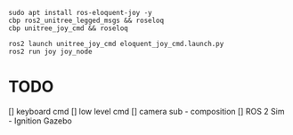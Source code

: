 

```
sudo apt install ros-eloquent-joy -y
cbp ros2_unitree_legged_msgs && roseloq
cbp unitree_joy_cmd && roseloq
```

```
ros2 launch unitree_joy_cmd eloquent_joy_cmd.launch.py
ros2 run joy joy_node
```

# TODO
[] keyboard cmd
[] low level cmd
[] camera sub - composition
[] ROS 2 Sim - Ignition Gazebo